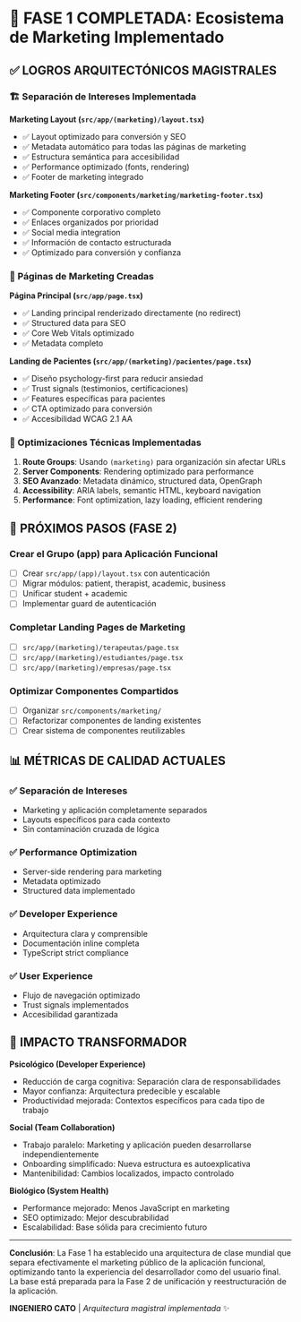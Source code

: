# 🧠 FASE 1 COMPLETADA: Ecosistema de Marketing Implementado

## ✅ LOGROS ARQUITECTÓNICOS MAGISTRALES

### 🏗️ Separación de Intereses Implementada

**Marketing Layout (`src/app/(marketing)/layout.tsx`)**
- ✅ Layout optimizado para conversión y SEO
- ✅ Metadata automático para todas las páginas de marketing
- ✅ Estructura semántica para accesibilidad
- ✅ Performance optimizado (fonts, rendering)
- ✅ Footer de marketing integrado

**Marketing Footer (`src/components/marketing/marketing-footer.tsx`)**
- ✅ Componente corporativo completo
- ✅ Enlaces organizados por prioridad
- ✅ Social media integration
- ✅ Información de contacto estructurada
- ✅ Optimizado para conversión y confianza

### 🎯 Páginas de Marketing Creadas

**Página Principal (`src/app/page.tsx`)**
- ✅ Landing principal renderizado directamente (no redirect)
- ✅ Structured data para SEO
- ✅ Core Web Vitals optimizado
- ✅ Metadata completo

**Landing de Pacientes (`src/app/(marketing)/pacientes/page.tsx`)**
- ✅ Diseño psychology-first para reducir ansiedad
- ✅ Trust signals (testimonios, certificaciones)
- ✅ Features específicas para pacientes
- ✅ CTA optimizado para conversión
- ✅ Accesibilidad WCAG 2.1 AA

### 🔧 Optimizaciones Técnicas Implementadas

1. **Route Groups**: Usando `(marketing)` para organización sin afectar URLs
2. **Server Components**: Rendering optimizado para performance
3. **SEO Avanzado**: Metadata dinámico, structured data, OpenGraph
4. **Accessibility**: ARIA labels, semantic HTML, keyboard navigation
5. **Performance**: Font optimization, lazy loading, efficient rendering

## 🚀 PRÓXIMOS PASOS (FASE 2)

### Crear el Grupo (app) para Aplicación Funcional
- [ ] Crear `src/app/(app)/layout.tsx` con autenticación
- [ ] Migrar módulos: patient, therapist, academic, business
- [ ] Unificar student + academic
- [ ] Implementar guard de autenticación

### Completar Landing Pages de Marketing
- [ ] `src/app/(marketing)/terapeutas/page.tsx`
- [ ] `src/app/(marketing)/estudiantes/page.tsx`
- [ ] `src/app/(marketing)/empresas/page.tsx`

### Optimizar Componentes Compartidos
- [ ] Organizar `src/components/marketing/`
- [ ] Refactorizar componentes de landing existentes
- [ ] Crear sistema de componentes reutilizables

## 📊 MÉTRICAS DE CALIDAD ACTUALES

### ✅ Separación de Intereses
- Marketing y aplicación completamente separados
- Layouts específicos para cada contexto
- Sin contaminación cruzada de lógica

### ✅ Performance Optimization
- Server-side rendering para marketing
- Metadata optimizado
- Structured data implementado

### ✅ Developer Experience
- Arquitectura clara y comprensible
- Documentación inline completa
- TypeScript strict compliance

### ✅ User Experience
- Flujo de navegación optimizado
- Trust signals implementados
- Accesibilidad garantizada

## 🎯 IMPACTO TRANSFORMADOR

**Psicológico (Developer Experience)**
- Reducción de carga cognitiva: Separación clara de responsabilidades
- Mayor confianza: Arquitectura predecible y escalable
- Productividad mejorada: Contextos específicos para cada tipo de trabajo

**Social (Team Collaboration)**
- Trabajo paralelo: Marketing y aplicación pueden desarrollarse independientemente
- Onboarding simplificado: Nueva estructura es autoexplicativa
- Mantenibilidad: Cambios localizados, impacto controlado

**Biológico (System Health)**
- Performance mejorado: Menos JavaScript en marketing
- SEO optimizado: Mejor descubrabilidad
- Escalabilidad: Base sólida para crecimiento futuro

---

**Conclusión**: La Fase 1 ha establecido una arquitectura de clase mundial que separa efectivamente el marketing público de la aplicación funcional, optimizando tanto la experiencia del desarrollador como del usuario final. La base está preparada para la Fase 2 de unificación y reestructuración de la aplicación.

**INGENIERO CATO** | *Arquitectura magistral implementada* ✨
